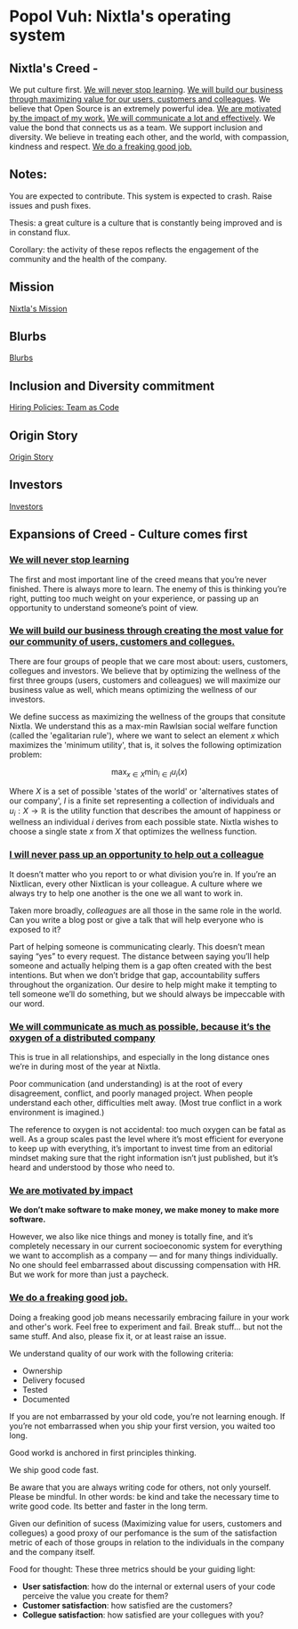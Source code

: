 # Popol Vuh: Nixtla's operating system

## Nixtla's Creed - 

We put culture first. [We will never stop learning](#i-will-never-stop-learning). [We will build our business through maximizing value for our users, customers and colleagues](#i-will-build-our-business-through-creating-the-most-value-for-our-community-of-users-customers-and-collegues). We believe that Open Source is an extremely powerful idea. [We are motivated by the impact of my work.](#i-am-motivated-by-impact) [We will communicate a lot and effectively](#i-will-communicate-as-much-as-possible-because-its-the-oxygen-of-a-distributed-company). We value the bond that connects us as a team. We support inclusion and diversity. We believe in treating each other, and the world, with compassion, kindness and respect. [We do a freaking good job.](#i-do-a-freaking-good-job)

## Notes:

You are expected to contribute. This system is expected to crash. Raise issues and push fixes.

Thesis: a great culture is a culture that is constantly being improved and is in constand flux.

Corollary: the activity of these repos reflects the engagement of the community and the health of the company.



## Mission
[Nixtla's Mission](Mission.md)

## Blurbs
[Blurbs](Blurbs.md)

## Inclusion and Diversity commitment

[Hiring Policies: Team as Code](/Hiring/policies.md)

## Origin Story
[Origin Story](OriginStory.md)

## Investors
[Investors](Investors.md)


## Expansions of Creed - Culture comes first

### [We will never stop learning](#i-will-never-stop-learning)
The first and most important line of the creed means that you’re never finished. There is always more to learn. The enemy of this is thinking you’re right, putting too much weight on your experience, or passing up an opportunity to understand someone’s point of view.

### [We will build our business  through creating the most value for our community of users, customers and collegues.](#i-will-build-our-business-through-creating-the-most-value-for-our-community-of-users-customers-and-colleagues)

There are four groups of people that we care most about: users, customers, collegues and investors. We believe that by optimizing the wellness of the first three groups (users, customers and colleagues) we will maximize our business value as well, which means optimizing the wellness of our investors.


We define success as maximizing the wellness of the groups that consitute Nixtla. We understand this as a max-min Rawlsian social welfare function (called the 'egalitarian rule'), where we want to select an element $x$ which maximizes the 'minimum utility', that is, it solves the following optimization problem:

$$
\max_{x\in X}\min_{i\in I}u_{i}(x)
$$

Where $X$ is a set of possible 'states of the world' or 'alternatives states of our company', $I$ is a finite set representing a collection of individuals and $u_i:X\longrightarrow\mathbb{R}$ is the utility function that describes the amount of happiness or wellness an individual $i$ derives from each possible state. Nixtla wishes to choose a single state $x$ from $X$ that optimizes the wellness function.


### [I will never pass up an opportunity to help out a colleague](#i-will-never-pass-up-an-opportunity-to-help-out-a-colleague)
It doesn’t matter who you report to or what division you’re in. If you’re an Nixtlican, every other Nixtlican is your colleague. A culture where we always try to help one another is the one we all want to work in.

Taken more broadly, *colleagues* are all those in the same role in the world. Can you write a blog post or give a talk that will help everyone who is exposed to it?

Part of helping someone is communicating clearly. This doesn’t mean saying “yes” to every request. The distance between saying you’ll help someone and actually helping them is a gap often created with the best intentions. But when we don’t bridge that gap, accountability suffers throughout the organization. Our desire to help might make it tempting to tell someone we’ll do something, but we should always be impeccable with our word. 


### [We will communicate as much as possible, because it’s the oxygen of a distributed company](#i-will-communicate-as-much-as-possible-because-its-the-oxygen-of-a-distributed-company)

This is true in all relationships, and especially in the long distance ones we’re in during most of the year at Nixtla. 

Poor communication (and understanding) is at the root of every disagreement, conflict, and poorly managed project. When people understand each other, difficulties melt away. (Most true conflict in a work environment is imagined.)

The reference to oxygen is not accidental: too much oxygen can be fatal as well. As a group scales past the level where it’s most efficient for everyone to keep up with everything, it’s important to invest time from an editorial mindset making sure that the right information isn’t just published, but it’s heard and understood by those who need to.


### [We are motivated by impact](#i-am-motivated-by-impact)

**We don’t make software to make money, we make money to make more software.**

However, we also like nice things and money is totally fine, and it’s completely necessary in our current socioeconomic system for everything we want to accomplish as a company — and for many things individually. 
No one should feel embarrassed about discussing compensation with HR. But we work for more than just a paycheck.

### [We do a freaking good job.](#i-do-a-freaking-good-job)

Doing a freaking good job means necessarily embracing failure in your work and other's work. Feel free to experiment and fail. Break stuff... but not the same stuff. And also, please fix it, or at least raise an issue.

We understand quality of our work with the following criteria:
* Ownership
* Delivery focused
* Tested
* Documented

If you are not embarrassed by your old code, you’re not learning enough. If you’re not embarrassed when you ship your first version, you waited too long.

Good workd is anchored in first principles thinking.

We ship good code fast.

Be aware that you are always writing code for others, not only yourself. Please be mindful. In other words: be kind and take the necessary time to write good code. Its better and faster in the long term.

Given our definition of sucess (Maximizing value for users, customers and collegues) a good proxy of our perfomance is the sum of the satisfaction metric of each of those groups in relation to the individuals in the company and the company itself.

Food for thought:
These three metrics should be your guiding light:
* **User satisfaction**: how do the internal or external users of your code perceive the value you create for them?
* **Customer satisfaction**: how satisfied are the customers?
* **Collegue satisfaction**: how satisfied are your collegues with you?

